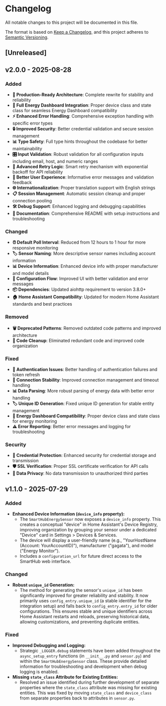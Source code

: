 # Changelog

All notable changes to this project will be documented in this file.

The format is based on [Keep a Changelog](https://keepachangelog.com/en/1.1.0/),
and this project adheres to [Semantic Versioning](https://semver.org/spec/v2.0.0.html).

## [Unreleased]

## v2.0.0 - 2025-08-28
### Added
* **🚀 Production-Ready Architecture**: Complete rewrite for stability and reliability
* **🔌 Full Energy Dashboard Integration**: Proper device class and state class for seamless Energy Dashboard compatibility
* **⚡ Enhanced Error Handling**: Comprehensive exception handling with specific error types
* **🔒 Improved Security**: Better credential validation and secure session management
* **📊 Type Safety**: Full type hints throughout the codebase for better maintainability
* **🎛️ Input Validation**: Robust validation for all configuration inputs including email, host, and numeric ranges
* **🔄 Advanced Retry Logic**: Smart retry mechanism with exponential backoff for API reliability
* **📱 Better User Experience**: Informative error messages and validation feedback
* **🌐 Internationalization**: Proper translation support with English strings
* **📋 Session Management**: Automatic session cleanup and proper connection pooling
* **🛠️ Debug Support**: Enhanced logging and debugging capabilities
* **📖 Documentation**: Comprehensive README with setup instructions and troubleshooting

### Changed
* **⏰ Default Poll Interval**: Reduced from 12 hours to 1 hour for more responsive monitoring
* **🏷️ Sensor Naming**: More descriptive sensor names including account information
* **📊 Device Information**: Enhanced device info with proper manufacturer and model details
* **🔧 Configuration Flow**: Improved UI with better validation and error messages
* **📦 Dependencies**: Updated aiohttp requirement to version 3.8.0+
* **🏠 Home Assistant Compatibility**: Updated for modern Home Assistant standards and best practices

### Removed
* **🗑️ Deprecated Patterns**: Removed outdated code patterns and improved architecture
* **🧹 Code Cleanup**: Eliminated redundant code and improved code organization

### Fixed
* **🐛 Authentication Issues**: Better handling of authentication failures and token refresh
* **🔗 Connection Stability**: Improved connection management and timeout handling
* **📊 Data Parsing**: More robust parsing of energy data with better error handling
* **🏷️ Unique ID Generation**: Fixed unique ID generation for stable entity management
* **🎯 Energy Dashboard Compatibility**: Proper device class and state class for energy monitoring
* **⚠️ Error Reporting**: Better error messages and logging for troubleshooting

### Security
* **🔐 Credential Protection**: Enhanced security for credential storage and transmission
* **🛡️ SSL Verification**: Proper SSL certificate verification for API calls
* **🚫 Data Privacy**: No data transmission to unauthorized third parties

## v1.1.0 - 2025-07-29
### Added
* **Enhanced Device Information (`device_info` property):**
    * The `SmartHubEnergySensor` now exposes a `device_info` property. This creates a conceptual "device" in Home Assistant's Device Registry, improving organization by grouping your sensor under a dedicated "Device" card in Settings > Devices & Services.
    * The device will display a user-friendly name (e.g., "YourHostName (Account: YourAccountID)"), manufacturer ("gagata"), and model ("Energy Monitor").
    * Includes a `configuration_url` for future direct access to the SmartHub web interface.

### Changed
* **Robust `unique_id` Generation:**
    * The method for generating the sensor's `unique_id` has been significantly improved for greater reliability and stability. It now primarily uses `config_entry.unique_id` (a stable identifier for the integration setup) and falls back to `config_entry.entry_id` for older configurations. This ensures stable and unique identifiers across Home Assistant restarts and reloads, preserving historical data, allowing customizations, and preventing duplicate entities.

### Fixed
* **Improved Debugging and Logging:**
    * Strategic `_LOGGER.debug` statements have been added throughout the `async_setup_entry` functions (in `__init__.py` and `sensor.py`) and within the `SmartHubEnergySensor` class. These provide detailed information for troubleshooting and development when debug logging is enabled.
* **Missing `state_class` Attribute for Existing Entities:**
    * Resolved an issue identified during further development of separate properties where the `state_class` attribute was missing for existing entities. This was fixed by moving `state_class` and `device_class` from separate properties back to attributes in `sensor.py`.
